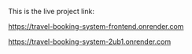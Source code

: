 
This is the live project link:

https://travel-booking-system-frontend.onrender.com


https://travel-booking-system-2ub1.onrender.com
